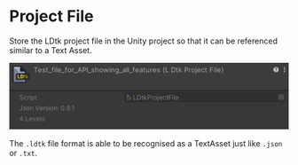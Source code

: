 # Project File

Store the LDtk project file in the Unity project so that it can be referenced similar to a Text Asset.

![Project Inspector](../../images/unity/inspector/Project.png)

The `.ldtk` file format is able to be recognised as a TextAsset just like `.json` or `.txt`. 